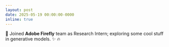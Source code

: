 ```yaml
---
layout: post
date: 2025-05-19 00:00:00-0000
inline: true
---
```


🎨 Joined **Adobe Firefly** team as Research Intern; exploring some cool stuff in generative models. ✨ 🔥